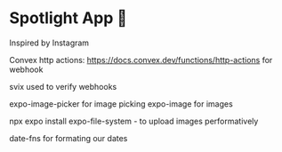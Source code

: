 # Spotlight App 🔦

Inspired by Instagram

Convex http actions: https://docs.convex.dev/functions/http-actions for webhook

svix used to verify webhooks

expo-image-picker for image picking
expo-image for images

npx expo install expo-file-system - to upload images performatively

date-fns for formating our dates
